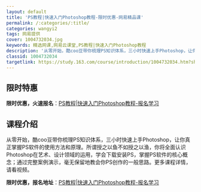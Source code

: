 ```yaml
---
layout: default
title: 'PS教程|快速入门Photoshop教程-限时优惠-网易精品课'
permalink: /:categories/:title/
categories: wangyi2
tags: 网易提供
cover: 1004732034.jpg
keywords: 精选网课,网易云课堂,PS教程|快速入门Photoshop教程
description: '从零开始，酷coo豆带你梳理PS知识体系，三小时快速上手Photoshop，让你真正掌握PS软件的使用方法和原理。所谓授'
classid: 1004732034
targetlink: https://study.163.com/course/introduction/1004732034.htm?share=1&shareId=1025206652&utm_campaign=share&utm_medium=iphoneShare&utm_source=&utm_u=1025206652
---
```


## 限时特惠

**限时优惠，火速报名**：[PS教程|快速入门Photoshop教程-报名学习](https://study.163.com/course/introduction/1004732034.htm?share=1&shareId=1025206652&utm_campaign=share&utm_medium=iphoneShare&utm_source=&utm_u=1025206652)

## 课程介绍

从零开始，酷coo豆带你梳理PS知识体系，三小时快速上手Photoshop，让你真正掌握PS软件的使用方法和原理。所谓授之以鱼不如授之以渔，你将全面认识Photoshop在艺术、设计领域的运用，学会下载安装PS，掌握PS软件的核心概念；通过完整案例演示，毫无保留地教会你PS创作的一般思路。更多课程详情，请看视频。

**限时优惠，报名地址**：[PS教程|快速入门Photoshop教程-报名学习](https://study.163.com/course/introduction/1004732034.htm?share=1&shareId=1025206652&utm_campaign=share&utm_medium=iphoneShare&utm_source=&utm_u=1025206652)

